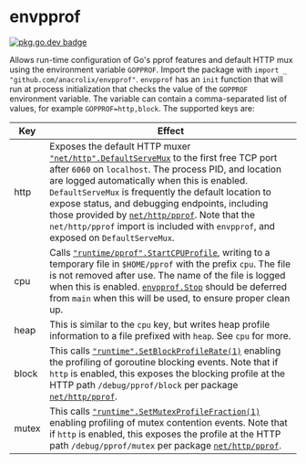 # envpprof

[![pkg.go.dev badge](https://img.shields.io/badge/pkg.go.dev-reference-blue)](https://pkg.go.dev/github.com/anacrolix/envpprof)

Allows run-time configuration of Go's pprof features and default HTTP mux using the environment variable `GOPPROF`. Import the package with `import _ "github.com/anacrolix/envpprof"`. `envpprof` has an `init` function that will run at process initialization that checks the value of the `GOPPROF` environment variable. The variable can contain a comma-separated list of values, for example `GOPPROF=http,block`. The supported keys are:

Key | Effect
--- | ------
http | Exposes the default HTTP muxer [`"net/http".DefaultServeMux`](https://pkg.go.dev/net/http?tab=doc#pkg-variables) to the first free TCP port after `6060` on `localhost`. The process PID, and location are logged automatically when this is enabled. `DefaultServeMux` is frequently the default location to expose status, and debugging endpoints, including those provided by [`net/http/pprof`](https://pkg.go.dev/net/http/pprof?tab=doc). Note that the `net/http/pprof` import is included with `envpprof`, and exposed on `DefaultServeMux`.
cpu |Calls [`"runtime/pprof".StartCPUProfile`](https://pkg.go.dev/runtime/pprof?tab=doc#StartCPUProfile), writing to a temporary file in `$HOME/pprof` with the prefix `cpu`. The file is not removed after use. The name of the file is logged when this is enabled. [`envpprof.Stop`](https://pkg.go.dev/github.com/anacrolix/envpprof?tab=doc#Stop) should be deferred from `main` when this will be used, to ensure proper clean up.
heap |This is similar to the `cpu` key, but writes heap profile information to a file prefixed with `heap`. See `cpu` for more.
block | This calls [`"runtime".SetBlockProfileRate(1)`](https://pkg.go.dev/runtime?tab=doc#SetBlockProfileRate) enabling the profiling of goroutine blocking events. Note that if `http` is enabled, this exposes the blocking profile at the HTTP path `/debug/pprof/block` per package [`net/http/pprof`](https://pkg.go.dev/net/http/pprof?tab=doc#pkg-overview).
mutex | This calls [`"runtime".SetMutexProfileFraction(1)`](https://pkg.go.dev/runtime?tab=doc#SetMutexProfileFraction) enabling profiling of mutex contention events. Note that if `http` is enabled, this exposes the profile at the HTTP path `/debug/pprof/mutex` per package [`net/http/pprof`](https://pkg.go.dev/net/http/pprof?tab=doc#pkg-overview).
